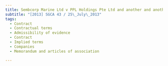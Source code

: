 ```yaml
---
title: Sembcorp Marine Ltd v PPL Holdings Pte Ltd and another and another appeal
subtitle: "[2013] SGCA 43 / 25\_July\_2013"
tags:
  - Contract
  - Contractual terms
  - Admissibility of evidence
  - Contract
  - Implied terms
  - Companies
  - Memorandum and articles of association

---
```


